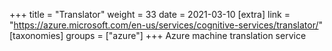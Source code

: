 +++
title = "Translator"
weight = 33
date = 2021-03-10
[extra]
link = "https://azure.microsoft.com/en-us/services/cognitive-services/translator/"
[taxonomies]
groups = ["azure"]
+++
Azure machine translation service

